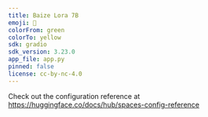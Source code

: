 ```yaml
---
title: Baize Lora 7B
emoji: 🐢
colorFrom: green
colorTo: yellow
sdk: gradio
sdk_version: 3.23.0
app_file: app.py
pinned: false
license: cc-by-nc-4.0
---
```


Check out the configuration reference at https://huggingface.co/docs/hub/spaces-config-reference
